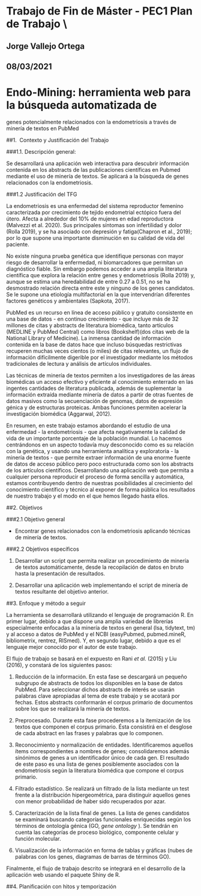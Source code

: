 # Trabajo de Fin de Máster - PEC1 Plan de Trabajo  \
## Jorge Vallejo Ortega
## 08/03/2021

# Endo-Mining: herramienta web para la búsqueda automatizada de
genes potencialmente relacionados con la endometriosis a través de
minería de textos en PubMed

##1. ​ Contexto y Justificación del Trabajo

###1.1. Descripción general:

Se desarrollará una aplicación web interactiva para descubrir información contenida en los abstracts de las publicaciones científicas en Pubmed mediante el uso de minería de textos. Se aplicará a la búsqueda de genes relacionados con la endometriosis.

###1.2 Justificación del TFG

La endometriosis es una enfermedad del sistema reproductor femenino caracterizada por crecimiento de tejido endometrial ectópico fuera del útero. Afecta a alrededor del 10% de mujeres en edad reproductora (Malvezzi et al. 2020). Sus principales síntomas son infertilidad y dolor (Rolla 2019), y se ha asociado con depresión y fatiga(Chapron et al., 2019); por lo que supone una importante disminución en su calidad de vida del paciente.

No existe ninguna prueba genética que identifique personas con mayor riesgo de desarrollar la enfermedad, ni biomarcadores que permitan un diagnóstico fiable. Sin embargo podemos acceder a una amplia literatura científica que explora la relación entre genes y endometriosis (Rolla 2019) y, aunque se estima una heredabilidad de entre 0.27 a 0.51, no se ha desmostrado relación directa entre este y ninguno de los genes candidatos. Se le supone una etiología multifactorial en la que intervendrían diferentes factores genéticos y ambientales (Sapkota, 2017).

PubMed es un recurso en línea de acceso público y gratuito consistente en una base de datos - en continuo crecimiento - que incluye más de 32 millones de citas y abstracts de literatura biomédica, tanto artículos (MEDLINE y PubMed Central) como libros (Bookshelf)(dos citas web de la National Library of Medicine). La inmensa cantidad de información contenida en la base de datos hace que incluso búsquedas restrictivas recuperen muchas veces cientos (o miles) de citas relevantes, un flujo de información difícilmente digerible por el investigador mediante los métodos tradicionales de lectura y análisis de artículos individuales.

Las técnicas de minería de textos permiten a los investigadores de las áreas biomédicas un acceso efectivo y eficiente al conocimiento enterrado en las ingentes cantidades de literatura publicada, además de suplementar la información extraída mediante minería de datos a partir de otras fuentes de datos masivos como la secuenciación de genomas, datos de expresión génica y de estructuras proteicas. Ambas funciones permiten acelerar la investigación biomédica (Aggarwal, 2012).

En resumen, en este trabajo estamos abordando el estudio de una enfermedad - la endometriosis - que afecta negativamente la calidad de vida de un importante porcentaje de la población mundial. Lo hacemos centrándonos en un aspecto todavía muy desconocido como es su relación con la genética, y usando una herramienta analítica y exploratoria - la minería de textos - que permite extraer información de una enorme fuente de datos de acceso público pero poco estructurada como son los abstracts de los artículos científicos. Desarrollando una aplicación web que permita a cualquier persona reproducir el proceso de forma sencilla y automática, estamos contribuyendo dentro de nuestras posibilidades al crecimiento del conocimiento científico y técnico al exponer de forma pública los resultados de nuestro trabajo y el modo en el que hemos llegado hasta ellos.

##2. Objetivos

###2.1 Objetivo general

* Encontrar genes relacionados con la endometriosis aplicando técnicas de minería de textos.

###2.2 Objetivos específicos

1. Desarrollar un script que permita realizar un procedimiento de minería de textos automáticamente, desde la recopilación de datos en bruto hasta la presentación de resultados.

2. Desarrollar una aplicación web implementando el script de minería de textos resultante del objetivo anterior.

##3. Enfoque y método a seguir

La herramienta se desarrollará utilizando el lenguaje de programación R. En primer lugar, debido a que dispone una amplia variedad de librerías especialmente enfocadas a la minería de textos en general (lsa, tidytext, tm) y al acceso a datos de PubMed y el NCBI (easyPubmed, pubmed.mineR, bibliometrix, rentrez, RISmed). Y, en segundo lugar, debido a que es el lenguaje mejor conocido por el autor de este trabajo.

El flujo de trabajo se basará en el expuesto en Rani _et al._ (2015) y Liu (2016), y constará de los siguientes pasos:

1. Reducción de la información. En esta fase se descargará un pequeño subgrupo de abstracts de todos los disponibles en la base de datos PubMed. Para seleccionar dichos abstracts de interés se usarán palabras clave apropiadas al tema de este trabajo y se acotará por fechas. Estos abstracts conformarán el corpus primario de documentos sobre los que se realizará la minería de textos.

2. Preprocesado. Durante esta fase procederemos a la itemización de los textos que componen el corpus primario. Ésta consistirá en el desglose de cada abstract en las frases y palabras que lo componen.

3. Reconocimiento y normalización de entidades. Identificaremos aquellos ítems correspondientes a nombres de genes; consolidaremos además sinónimos de genes a un identificador único de cada gen. El resultado de este paso es una lista de genes posiblemente asociados con la endometriosis según la literatura biomédica que compone el corpus primario.

4. Filtrado estadístico. Se realizará un filtrado de la lista mediante un test frente a la distribución hipergeométrica, para distinguir aquellos genes con menor probabilidad de haber sido recuperados por azar.

5. Caracterización de la lista final de genes. La lista de genes candidatos se examinará buscando categorías funcionales enriquecidas según los términos de ontología génica (GO, _gene ontology_ ). Se tendrán en cuenta las categorías de proceso biológico, componente celular y función molecular.

6. Visualización de la información en forma de tablas y gráficas (nubes de palabras con los genes, diagramas de barras de términos GO).

Finalmente, el flujo de trabajo descrito se integrará en el desarrollo de la aplicación web usando el paquete Shiny de R.


##4. Planificación con hitos y temporización

